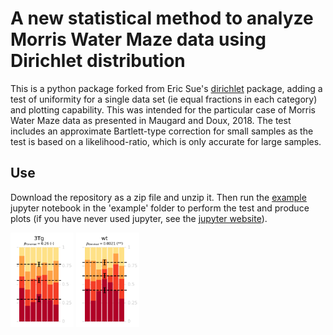 A new statistical method to analyze Morris Water Maze data using Dirichlet distribution
=======================================================================================

This is a python package forked from Eric Sue's [dirichlet](https://github.com/ericsuh/dirichlet) package, adding a test of uniformity for a single data set (ie equal fractions in each category) and plotting capability. This was intended for the particular case of Morris Water Maze data as presented in Maugard and Doux, 2018. The test includes an approximate Bartlett-type correction for small samples as the test is based on a likelihood-ratio, which is only accurate for large samples.

Use 
---

Download the repository as a zip file and unzip it. Then run the [example](https://github.com/xuod/dirichlet/blob/master/example/example.ipynb) jupyter notebook in the 'example' folder to perform the test and produce plots (if you have never used jupyter, see the [jupyter website](http://jupyter.org/)).

<img width="20%" height="20%" src="https://github.com/xuod/dirichlet/blob/master/example/3Tg.png"> <img width="20%" height="20%" src="https://github.com/xuod/dirichlet/blob/master/example/wt.png">
